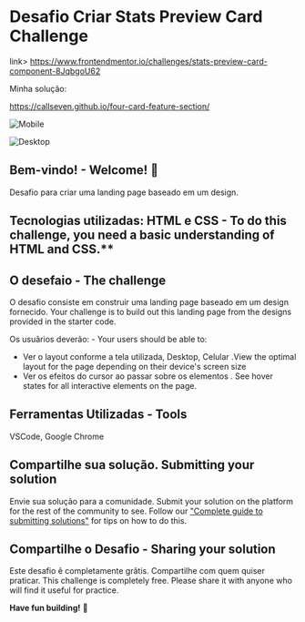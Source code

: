 # Desafio Criar Stats Preview Card Challenge 

link> https://www.frontendmentor.io/challenges/stats-preview-card-component-8JqbgoU62

Minha solução:

https://callseven.github.io/four-card-feature-section/

![Mobile](https://user-images.githubusercontent.com/7409421/152624566-5721633d-06c0-4a82-bd17-c13ef915d76d.png)

![Desktop](https://user-images.githubusercontent.com/7409421/152699964-56b45b19-b3c5-43fb-ba45-5e6512b4d4f7.png)


## Bem-vindo! - Welcome! 👋

Desafio para criar uma landing page baseado em um design.

## Tecnologias utilizadas: HTML e CSS - To do this challenge, you need a basic understanding of HTML and CSS.**

## O desefaio - The challenge

O desafio consiste em construir uma landing page baseado em um design fornecido. Your challenge is to build out this landing page from the designs provided in the starter code.

Os usuârios deverão: - Your users should be able to: 

- Ver o layout conforme a tela utilizada, Desktop, Celular .View the optimal layout for the page depending on their device's screen size
- Ver os efeitos do cursor ao passar sobre os elementos . See hover states for all interactive elements on the page.


## Ferramentas Utilizadas - Tools

VSCode, Google Chrome


## Compartilhe sua solução. Submitting your solution

Envie sua solução para a comunidade.
Submit your solution on the platform for the rest of the community to see. Follow our ["Complete guide to submitting solutions"](https://medium.com/frontend-mentor/a-complete-guide-to-submitting-solutions-on-frontend-mentor-ac6384162248) for tips on how to do this.


## Compartilhe o Desafio - Sharing your solution
Este desafio ê completamente grâtis. Compartilhe com quem quiser praticar.
This challenge is completely free. Please share it with anyone who will find it useful for practice.

**Have fun building!** 🚀
